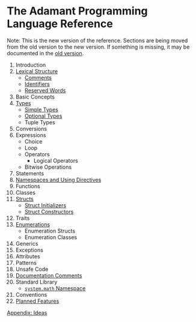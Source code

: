 # The Adamant Programming Language Reference

Note: This is the new version of the reference. Sections are being moved from the old version to the new version. If something is missing, it may be documented in the [old version](../old/book.md).

1. Introduction
2. [Lexical Structure](lexical-structure.md)
    * [Comments](comments.md)
    * [Identifiers](identifiers.md)
    * [Reserved Words](reserved-words.md)
3. Basic Concepts
4. [Types](types.md)
    * [Simple Types](simple-types.md)
    * [Optional Types](optional-types.md)
    * Tuple Types
5. Conversions
6. Expressions
    * Choice
    * Loop
    * Operators
      * Logical Operators
    * Bitwise Operations
7. Statements
8. [Namespaces and Using Directives](namespaces-and-usings.md)
9. Functions
10. Classes
11. [Structs](structs.md)
    * [Struct Initializers](struct-initializers.md)
    * [Struct Constructors](struct-constructors.md)
12. Traits
13. [Enumerations](enumerations.md)
    * Enumeration Structs
    * Enumeration Classes
14. Generics
15. Exceptions
16. Attributes
17. Patterns
18. Unsafe Code
19. [Documentation Comments](documentation-comments.md)
20. Standard Library
    * [`system.math` Namespace](system.math.md)
21. Conventions
22. [Planned Features](planned-features.md)

[Appendix: Ideas](ideas.md)
